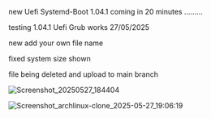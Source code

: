 
new Uefi Systemd-Boot 1.04.1 coming in 20 minutes .........



testing 1.04.1 Uefi Grub works 27/05/2025

new add your own file name

fixed system size shown

file being deleted and upload to main branch

![Screenshot_20250527_184404](https://github.com/user-attachments/assets/a80cd4b0-67a3-46e5-82b1-dc29a736520d)

![Screenshot_archlinux-clone_2025-05-27_19:06:19](https://github.com/user-attachments/assets/a352958e-c17d-4236-85c0-91c569d312bf)
